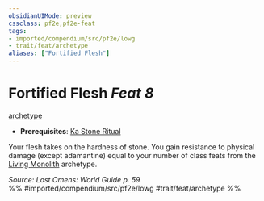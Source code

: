 ```yaml
---
obsidianUIMode: preview
cssclass: pf2e,pf2e-feat
tags:
- imported/compendium/src/pf2e/lowg
- trait/feat/archetype
aliases: ["Fortified Flesh"]
---
```

# Fortified Flesh  *Feat 8*  
[archetype](archetype.md)  

- **Prerequisites**: [Ka Stone Ritual](ka-stone-ritual-lowg.md)

Your flesh takes on the hardness of stone. You gain resistance to physical damage (except adamantine) equal to your number of class feats from the [Living Monolith](../character/archetypes/living-monolith-lowg.md) archetype.

*Source: Lost Omens: World Guide p. 59*  
%% #imported/compendium/src/pf2e/lowg #trait/feat/archetype %%
